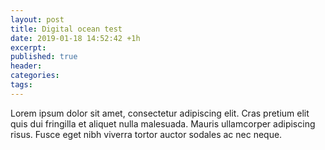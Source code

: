 ```yaml
---
layout: post
title: Digital ocean test
date: 2019-01-18 14:52:42 +1h
excerpt:
published: true
header:
categories: 
tags: 
---
```

Lorem ipsum dolor sit amet, consectetur adipiscing elit. Cras pretium elit quis dui fringilla et aliquet nulla malesuada. Mauris ullamcorper adipiscing risus. Fusce eget nibh viverra tortor auctor sodales ac nec neque. 